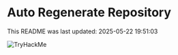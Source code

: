 # Auto Regenerate Repository

This README was last updated: 2025-05-22 19:51:03

 ![TryHackMe](https://tryhackme.com/badge/533634)